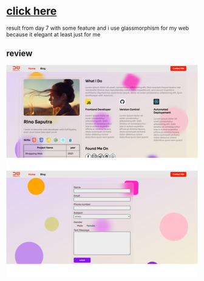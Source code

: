 # [click here](https://app.netlify.com/sites/dhyno/overview)
result from day 7 with some feature and i use glassmorphism for my web because it elegant at least just for me
## review
<img src="assets/result1.png">
<img src="assets/result2.png">